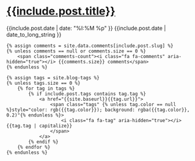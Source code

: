 <a href="{{include.post.url}}">
    <h1>
        {{include.post.title}} 
    </h1>
</a>
<div class="div"></div>

<p class="details">
    <span class="time"><i class="fa fa-clock-o" aria-hidden="true"></i> {{include.post.date | date: "%I:%M %p" }}</span>
    <span class="date"><i class="fa fa-calendar" aria-hidden="true"></i> {{include.post.date | date_to_long_string }}</span>
    
    {% assign comments = site.data.comments[include.post.slug] %}
    {% unless comments == null or comments.size == 0 %}
        <span class="comments-count"><i class="fa fa-comments" aria-hidden="true"></i> {{comments.size}} comments</span>
    {% endunless %}
    
    {% assign tags = site.blog-tags %}
    {% unless tags.size == 0 %}
        {% for tag in tags %}
            {% if include.post.tags contains tag.tag %}
                <a href="{{site.baseurl}}{{tag.url}}">
                    <span class="tags" {% unless tag.color == null %}style="color: rgb({{tag.color}}); background: rgba({{tag.color}}, 0.2)"{% endunless %}>
                        <i class="fa fa-tag" aria-hidden="true"></i> {{tag.tag | capitalize}}
                    </span>
                </a>
            {% endif %}
        {% endfor %}
    {% endunless %}
</p>